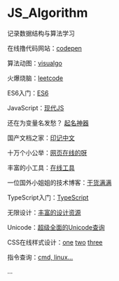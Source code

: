 # JS_Algorithm
记录数据结构与算法学习

在线撸代码网站：[codepen](https://codepen.io/)

算法动图：[visualgo](https://visualgo.net/zh)

火爆烧脑：[leetcode](https://leetcode-cn.com/)

ES6入门：[ES6](https://es6.ruanyifeng.com/)

JavaScript：[现代JS](https://zh.javascript.info/)

还在为变量名发愁？ [起名神器](https://unbug.github.io/codelf/)

国产文档之家：[印记中文](https://docschina.org/)

十万个小公举：[网页在线的呀](https://tool.lu/)

丰富的小工具：[在线工具](https://tooltt.com/)

一位国外小姐姐的技术博客：[干货满满](https://www.samanthaming.com/)

TypeScript入门：[TypeScript](https://ts.xcatliu.com/)

无限设计：[丰富的设计资源](https://www.seeseed.com/)

Unicode：[超级全面的Unicode查询](https://www.compart.com/en/unicode/U+2713)

CSS在线样式设计：[one](https://neumorphism.io/#4f4fa1)
                [two](https://uigradients.com/#SublimeLight)
                [three](https://codepen.io/FelipeMarcos/pen/tfhEg)
               
指令查询：[cmd, linux...](https://ss64.com/)

...
